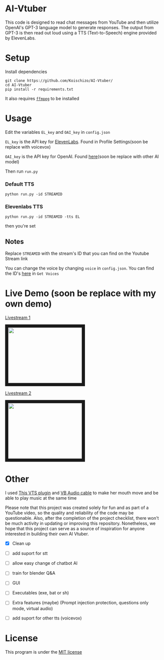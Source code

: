# AI-Vtuber
This code is designed to read chat messages from YouTube and then utilize OpenAI's GPT-3 language model to generate responses. The output from GPT-3 is then read out loud using a TTS (Text-to-Speech) engine provided by ElevenLabs.



# Setup
Install dependencies
```
git clone https://github.com/Koischizo/AI-Vtuber/
cd AI-Vtuber
pip install -r requirements.txt
```
It also requires [`ffmpeg`](https://ffmpeg.org/) to be installed

# Usage

Edit the variables `EL_key` and `OAI_key` in `config.json`

`EL_key` is the API key for [ElevenLabs](https://beta.elevenlabs.io/). Found in Profile Settings(soon be replace with voicevox)


`OAI_key` is the API key for OpenAI. Found [here](https://platform.openai.com/account/api-keys)(soon be replace with other AI model)

Then run `run.py`

### Default TTS
```
python run.py -id STREAMID 
```
### Elevenlabs TTS
```
python run.py -id STREAMID -tts EL 
```
then you're set
## Notes
Replace `STREAMID` with the stream's ID that you can find on the Youtube Stream link

You can change the voice by changing `voice` in `config.json`. You can find the ID's [here](https://api.elevenlabs.io/docs) in `Get Voices`



# Live Demo (soon be replace with my own demo)
[Livestream 1](https://www.youtube.com/watch?v=rSrkpsWZjyg)

<a href="http://www.youtube.com/watch?feature=player_embedded&v=rSrkpsWZjyg
" target="_blank"><img src="http://img.youtube.com/vi/rSrkpsWZjyg/0.jpg" 
alt="" width="240" height="180" border="10" /></a>

[Livestream 2](https://www.youtube.com/watch?v=GB4eJUxxNY4)

<a href="http://www.youtube.com/watch?feature=player_embedded&v=GB4eJUxxNY4
" target="_blank"><img src="http://img.youtube.com/vi/GB4eJUxxNY4/0.jpg" 
alt="" width="240" height="180" border="10" /></a>

# Other
I used [This VTS plugin](https://lualucky.itch.io/vts-desktop-audio-plugin) and [VB Audio cable](https://vb-audio.com/Cable/) to make her mouth move and be able to play music at the same time

Please note that this project was created solely for fun and as part of a YouTube video, so the quality and reliability of the code may be questionable. Also, after the completion of the project checklist, there won't be much activity in updating or improving this repository. Nonetheless, we hope that this project can serve as a source of inspiration for anyone interested in building their own AI Vtuber.

- [x] Clean up
- [ ] add suport for stt
- [ ] allow easy change of chatbot AI
- [ ] train for blender Q&A
- [ ] GUI
- [ ] Executables (exe, bat or sh)
- [ ] Extra features (maybe) (Prompt injection protection, questions only mode, virtual audio)
- [ ] add suport for other tts (voicevox)


# License
This program is under the [MIT license](/LICENSE) 

